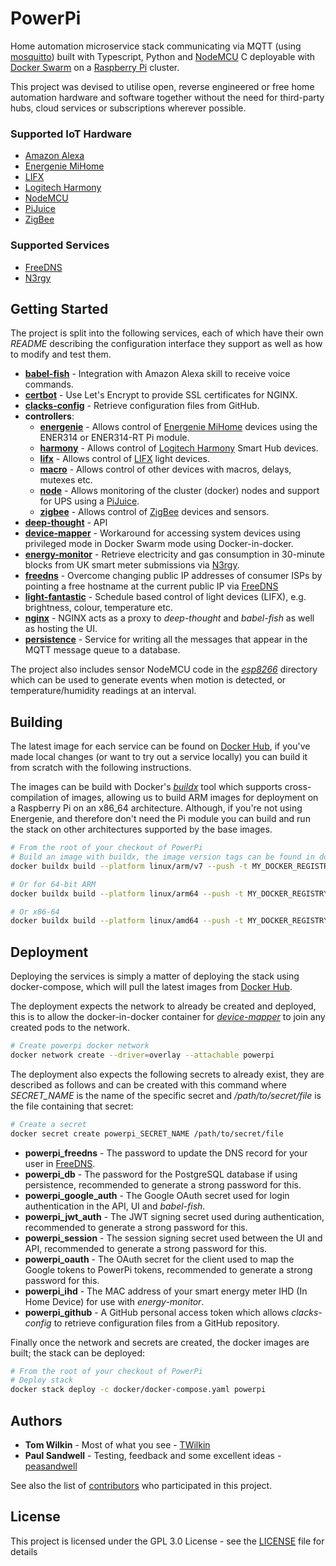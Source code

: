 # PowerPi

Home automation microservice stack communicating via MQTT (using [mosquitto](https://mosquitto.org/)) built with Typescript, Python and [NodeMCU](https://en.wikipedia.org/wiki/NodeMCU) C deployable with [Docker Swarm](https://docs.docker.com/engine/swarm/) on a [Raspberry Pi](https://www.raspberrypi.com/) cluster.

This project was devised to utilise open, reverse engineered or free home automation hardware and software together without the need for third-party hubs, cloud services or subscriptions wherever possible.

### Supported IoT Hardware

-   [Amazon Alexa](https://developer.amazon.com/en-GB/alexa/devices)
-   [Energenie MiHome](https://energenie4u.co.uk/catalogue/category/Raspberry-Pi-Accessories)
-   [LIFX](https://www.lifx.com/)
-   [Logitech Harmony](https://www.logitech.com/en-gb/products/harmony.html)
-   [NodeMCU](https://en.wikipedia.org/wiki/NodeMCU)
-   [PiJuice](https://www.pijuice.com)
-   [ZigBee](https://en.wikipedia.org/wiki/Zigbee)

### Supported Services

-   [FreeDNS](https://freedns.afraid.org/)
-   [N3rgy](http://www.n3rgy.com/)

## Getting Started

The project is split into the following services, each of which have their own _README_ describing the configuration interface they support as well as how to modify and test them.

-   [**babel-fish**](services/babel-fish/README.md) - Integration with Amazon Alexa skill to receive voice commands.
-   [**certbot**](services/certbot/README.md) - Use Let's Encrypt to provide SSL certificates for NGINX.
-   [**clacks-config**](services/clacks-config/README.md) - Retrieve configuration files from GitHub.
-   **controllers**:
    -   [**energenie**](controllers/energenie/README.md) - Allows control of [Energenie MiHome](https://energenie4u.co.uk/catalogue/category/Raspberry-Pi-Accessories) devices using the ENER314 or ENER314-RT Pi module.
    -   [**harmony**](controllers/harmony/README.md) - Allows control of [Logitech Harmony](https://www.logitech.com/en-gb/products/harmony.html) Smart Hub devices.
    -   [**lifx**](controllers/lifx/README.md) - Allows control of [LIFX](https://www.lifx.com/) light devices.
    -   [**macro**](controllers/macro/README.md) - Allows control of other devices with macros, delays, mutexes etc.
    -   [**node**](controllers/node/README.md) - Allows monitoring of the cluster (docker) nodes and support for UPS using a [PiJuice](https://www.pijuice.com).
    -   [**zigbee**](controllers/zigbee/README.md) - Allows control of [ZigBee](https://en.wikipedia.org/wiki/Zigbee) devices and sensors.
-   [**deep-thought**](services/deep-thought/README.md) - API
-   [**device-mapper**](services/device-mapper/README.md) - Workaround for accessing system devices using privileged mode in Docker Swarm mode using Docker-in-docker.
-   [**energy-monitor**](services/energy-monitor/README.md) - Retrieve electricity and gas consumption in 30-minute blocks from UK smart meter submissions via [N3rgy](http://www.n3rgy.com/).
-   [**freedns**](services/freedns/README.md) - Overcome changing public IP addresses of consumer ISPs by pointing a free hostname at the current public IP via [FreeDNS](https://freedns.afraid.org/)
-   [**light-fantastic**](services/light-fantastic/README.md) - Schedule based control of light devices (LIFX), e.g. brightness, colour, temperature etc.
-   [**nginx**](services/nginx/README.md) - NGINX acts as a proxy to _deep-thought_ and _babel-fish_ as well as hosting the UI.
-   [**persistence**](services/persistence/README.md) - Service for writing all the messages that appear in the MQTT message queue to a database.

The project also includes sensor NodeMCU code in the [_esp8266_](esp8266/README.md) directory which can be used to generate events when motion is detected, or temperature/humidity readings at an interval.

## Building

The latest image for each service can be found on [Docker Hub](https://hub.docker.com/u/twilkin), if you've made local changes (or want to try out a service locally) you can build it from scratch with the following instructions.

The images can be build with Docker's [_buildx_](https://docs.docker.com/buildx/working-with-buildx/) tool which supports cross-compilation of images, allowing us to build ARM images for deployment on a Raspberry Pi on an x86_64 architecture. Although, if you're not using Energenie, and therefore don't need the Pi module you can build and run the stack on other architectures supported by the base images.

```bash
# From the root of your checkout of PowerPi
# Build an image with buildx, the image version tags can be found in docker/docker-compose.yaml
docker buildx build --platform linux/arm/v7 --push -t MY_DOCKER_REGISTRY/powerpi-clacks-config:0.1.1 -f services/clacks-config/Dockerfile .

# Or for 64-bit ARM
docker buildx build --platform linux/arm64 --push -t MY_DOCKER_REGISTRY/powerpi-clacks-config:0.1.1 -f services/clacks-config/Dockerfile .

# Or x86-64
docker buildx build --platform linux/amd64 --push -t MY_DOCKER_REGISTRY/powerpi-clacks-config:0.1.1 -f services/clacks-config/Dockerfile .
```

## Deployment

Deploying the services is simply a matter of deploying the stack using docker-compose, which will pull the latest images from [Docker Hub](https://hub.docker.com/u/twilkin).

The deployment expects the network to already be created and deployed, this is to allow the docker-in-docker container for [_device-mapper_](services/device-mapper/README.md) to join any created pods to the network.

```bash
# Create powerpi docker network
docker network create --driver=overlay --attachable powerpi
```

The deployment also expects the following secrets to already exist, they are described as follows and can be created with this command where _SECRET_NAME_ is the name of the specific secret and _/path/to/secret/file_ is the file containing that secret:

```bash
# Create a secret
docker secret create powerpi_SECRET_NAME /path/to/secret/file
```

-   **powerpi_freedns** - The password to update the DNS record for your user in [FreeDNS](https://freedns.afraid.org/).
-   **powerpi_db** - The password for the PostgreSQL database if using persistence, recommended to generate a strong password for this.
-   **powerpi_google_auth** - The Google OAuth secret used for login authentication in the API, UI and _babel-fish_.
-   **powerpi_jwt_auth** - The JWT signing secret used during authentication, recommended to generate a strong password for this.
-   **powerpi_session** - The session signing secret used between the UI and API, recommended to generate a strong password for this.
-   **powerpi_oauth** - The OAuth secret for the client used to map the Google tokens to PowerPi tokens, recommended to generate a strong password for this.
-   **powerpi_ihd** - The MAC address of your smart energy meter IHD (In Home Device) for use with _energy-monitor_.
-   **powerpi_github** - A GitHub personal access token which allows _clacks-config_ to retrieve configuration files from a GitHub repository.

Finally once the network and secrets are created, the docker images are built; the stack can be deployed:

```bash
# From the root of your checkout of PowerPi
# Deploy stack
docker stack deploy -c docker/docker-compose.yaml powerpi
```

## Authors

-   **Tom Wilkin** - Most of what you see - [TWilkin](https://github.com/TWilkin)
-   **Paul Sandwell** - Testing, feedback and some excellent ideas - [peasandwell](https://github.com/peasandwell)

See also the list of [contributors](https://github.com/TWilkin/powerpi/contributors) who participated in this project.

## License

This project is licensed under the GPL 3.0 License - see the [LICENSE](LICENSE) file for details
